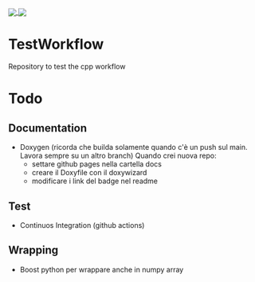 <a href="https://pviscone.github.io/Cpp-Repo-Template/">
  <img align="center" src="https://img.shields.io/badge/-Docs-green!" />
</a>
<a href="https://github.com/pviscone/Cpp-Repo-Template/actions/workflows/cmake.yml">
  <img align="center" src="https://github.com/pviscone/Cpp-Repo-Template/actions/workflows/cmake.yml/badge.svg?event=push" />
</a>


# TestWorkflow
Repository to test the cpp workflow



# Todo

## Documentation

- Doxygen (ricorda che builda solamente quando c'è un push sul main. Lavora sempre su un altro branch)
  Quando crei nuova repo:
  - settare github pages nella cartella docs
  - creare il Doxyfile con il doxywizard
  - modificare i link del badge nel readme


## Test
- Continuos Integration (github actions)

## Wrapping
- Boost python  per wrappare anche in numpy array
